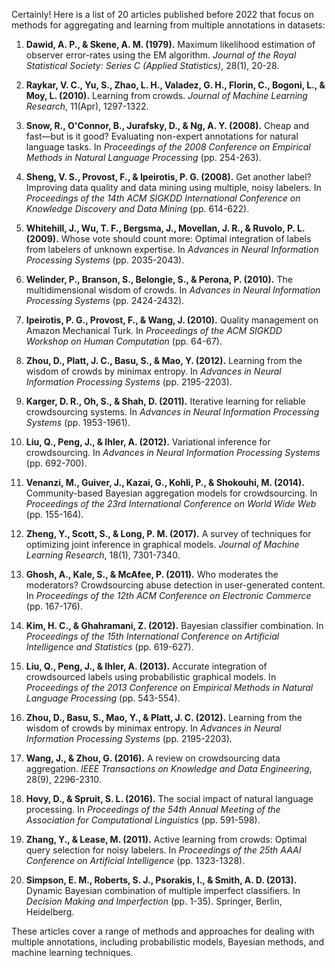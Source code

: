 Certainly! Here is a list of 20 articles published before 2022 that focus on methods for aggregating and learning from multiple annotations in datasets:

1. **Dawid, A. P., & Skene, A. M. (1979).** Maximum likelihood estimation of observer error-rates using the EM algorithm. *Journal of the Royal Statistical Society: Series C (Applied Statistics)*, 28(1), 20-28.

2. **Raykar, V. C., Yu, S., Zhao, L. H., Valadez, G. H., Florin, C., Bogoni, L., & Moy, L. (2010).** Learning from crowds. *Journal of Machine Learning Research*, 11(Apr), 1297-1322.

3. **Snow, R., O'Connor, B., Jurafsky, D., & Ng, A. Y. (2008).** Cheap and fast—but is it good? Evaluating non-expert annotations for natural language tasks. In *Proceedings of the 2008 Conference on Empirical Methods in Natural Language Processing* (pp. 254-263).

4. **Sheng, V. S., Provost, F., & Ipeirotis, P. G. (2008).** Get another label? Improving data quality and data mining using multiple, noisy labelers. In *Proceedings of the 14th ACM SIGKDD International Conference on Knowledge Discovery and Data Mining* (pp. 614-622).

5. **Whitehill, J., Wu, T. F., Bergsma, J., Movellan, J. R., & Ruvolo, P. L. (2009).** Whose vote should count more: Optimal integration of labels from labelers of unknown expertise. In *Advances in Neural Information Processing Systems* (pp. 2035-2043).

6. **Welinder, P., Branson, S., Belongie, S., & Perona, P. (2010).** The multidimensional wisdom of crowds. In *Advances in Neural Information Processing Systems* (pp. 2424-2432).

7. **Ipeirotis, P. G., Provost, F., & Wang, J. (2010).** Quality management on Amazon Mechanical Turk. In *Proceedings of the ACM SIGKDD Workshop on Human Computation* (pp. 64-67).

8. **Zhou, D., Platt, J. C., Basu, S., & Mao, Y. (2012).** Learning from the wisdom of crowds by minimax entropy. In *Advances in Neural Information Processing Systems* (pp. 2195-2203).

9. **Karger, D. R., Oh, S., & Shah, D. (2011).** Iterative learning for reliable crowdsourcing systems. In *Advances in Neural Information Processing Systems* (pp. 1953-1961).

10. **Liu, Q., Peng, J., & Ihler, A. (2012).** Variational inference for crowdsourcing. In *Advances in Neural Information Processing Systems* (pp. 692-700).

11. **Venanzi, M., Guiver, J., Kazai, G., Kohli, P., & Shokouhi, M. (2014).** Community-based Bayesian aggregation models for crowdsourcing. In *Proceedings of the 23rd International Conference on World Wide Web* (pp. 155-164).

12. **Zheng, Y., Scott, S., & Long, P. M. (2017).** A survey of techniques for optimizing joint inference in graphical models. *Journal of Machine Learning Research*, 18(1), 7301-7340.

13. **Ghosh, A., Kale, S., & McAfee, P. (2011).** Who moderates the moderators? Crowdsourcing abuse detection in user-generated content. In *Proceedings of the 12th ACM Conference on Electronic Commerce* (pp. 167-176).

14. **Kim, H. C., & Ghahramani, Z. (2012).** Bayesian classifier combination. In *Proceedings of the 15th International Conference on Artificial Intelligence and Statistics* (pp. 619-627).

15. **Liu, Q., Peng, J., & Ihler, A. (2013).** Accurate integration of crowdsourced labels using probabilistic graphical models. In *Proceedings of the 2013 Conference on Empirical Methods in Natural Language Processing* (pp. 543-554).

16. **Zhou, D., Basu, S., Mao, Y., & Platt, J. C. (2012).** Learning from the wisdom of crowds by minimax entropy. In *Advances in Neural Information Processing Systems* (pp. 2195-2203).

17. **Wang, J., & Zhou, G. (2016).** A review on crowdsourcing data aggregation. *IEEE Transactions on Knowledge and Data Engineering*, 28(9), 2296-2310.

18. **Hovy, D., & Spruit, S. L. (2016).** The social impact of natural language processing. In *Proceedings of the 54th Annual Meeting of the Association for Computational Linguistics* (pp. 591-598).

19. **Zhang, Y., & Lease, M. (2011).** Active learning from crowds: Optimal query selection for noisy labelers. In *Proceedings of the 25th AAAI Conference on Artificial Intelligence* (pp. 1323-1328).

20. **Simpson, E. M., Roberts, S. J., Psorakis, I., & Smith, A. D. (2013).** Dynamic Bayesian combination of multiple imperfect classifiers. In *Decision Making and Imperfection* (pp. 1-35). Springer, Berlin, Heidelberg.

These articles cover a range of methods and approaches for dealing with multiple annotations, including probabilistic models, Bayesian methods, and machine learning techniques.